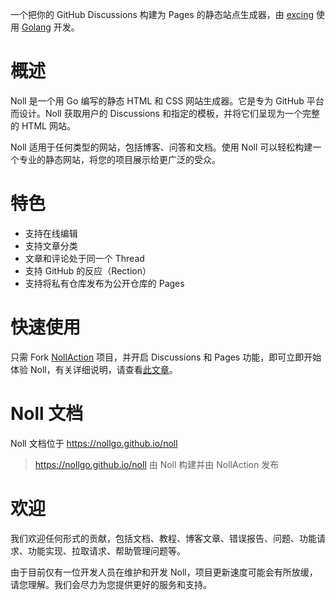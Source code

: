 一个把你的 GitHub Discussions 构建为 Pages 的静态站点生成器，由 [excing](https://github.com/excing) 使用 [Golang](https://go.dev) 开发。

# 概述

Noll 是一个用 Go 编写的静态 HTML 和 CSS 网站生成器。它是专为 GitHub 平台而设计。Noll 获取用户的 Discussions 和指定的模板，并将它们呈现为一个完整的 HTML 网站。

Noll 适用于任何类型的网站，包括博客、问答和文档。使用 Noll 可以轻松构建一个专业的静态网站，将您的项目展示给更广泛的受众。

# 特色

- 支持在线编辑
- 支持文章分类
- 文章和评论处于同一个 Thread
- 支持 GitHub 的反应（Rection）
- 支持将私有仓库发布为公开仓库的 Pages

# 快速使用

只需 Fork [NollAction](https://github.com/NollGo/NollAction) 项目，并开启 Discussions 和 Pages 功能，即可立即开始体验 Noll，有关详细说明，请查看[此文章](https://nollgo.github.io/noll/post/29.html)。

# Noll 文档

Noll 文档位于 <https://nollgo.github.io/noll>

> <https://nollgo.github.io/noll> 由 Noll 构建并由 NollAction 发布

# 欢迎

我们欢迎任何形式的贡献，包括文档、教程、博客文章、错误报告、问题、功能请求、功能实现、拉取请求、帮助管理问题等。

由于目前仅有一位开发人员在维护和开发 Noll，项目更新速度可能会有所放缓，请您理解。我们会尽力为您提供更好的服务和支持。